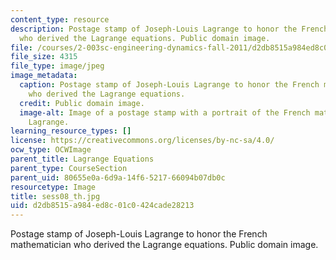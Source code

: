 ```yaml
---
content_type: resource
description: Postage stamp of Joseph-Louis Lagrange to honor the French mathematician
  who derived the Lagrange equations. Public domain image.
file: /courses/2-003sc-engineering-dynamics-fall-2011/d2db8515a984ed8c01c0424cade28213_sess08_th.jpg
file_size: 4315
file_type: image/jpeg
image_metadata:
  caption: Postage stamp of Joseph-Louis Lagrange to honor the French mathematician
    who derived the Lagrange equations.
  credit: Public domain image.
  image-alt: Image of a postage stamp with a portrait of the French mathematician
    Lagrange.
learning_resource_types: []
license: https://creativecommons.org/licenses/by-nc-sa/4.0/
ocw_type: OCWImage
parent_title: Lagrange Equations
parent_type: CourseSection
parent_uid: 80655e0a-6d9a-14f6-5217-66094b07db0c
resourcetype: Image
title: sess08_th.jpg
uid: d2db8515-a984-ed8c-01c0-424cade28213
---
```

Postage stamp of Joseph-Louis Lagrange to honor the French mathematician who derived the Lagrange equations. Public domain image.